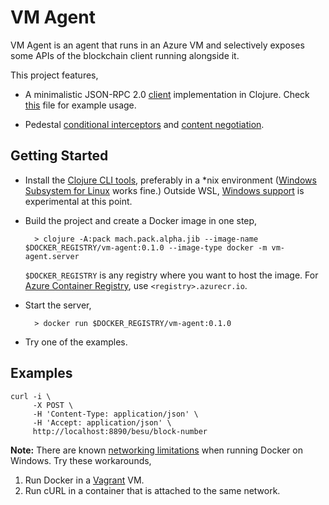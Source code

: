 # VM Agent

VM Agent is an agent that runs in an Azure VM and selectively exposes some APIs of the blockchain client running alongside it.

This project features,

- A minimalistic JSON-RPC 2.0 [client](src/vm_agent/json_rpc.clj) implementation in Clojure. Check [this](src/vm_agent/besu.clj) file for example usage.

- Pedestal [conditional interceptors](src/vm_agent/besu.clj) and [content negotiation](src/vm_agent/main.clj).

## Getting Started

- Install the [Clojure CLI tools](https://clojure.org/guides/getting_started#_clojure_installer_and_cli_tools), preferably in a \*nix environment ([Windows Subsystem for Linux](https://docs.microsoft.com/en-us/windows/wsl/install-win10) works fine.) Outside WSL, [Windows support](https://clojure.org/guides/getting_started#_installation_on_windows) is experimental at this point.

- Build the project and create a Docker image in one step,

        > clojure -A:pack mach.pack.alpha.jib --image-name $DOCKER_REGISTRY/vm-agent:0.1.0 --image-type docker -m vm-agent.server

    `$DOCKER_REGISTRY` is any registry where you want to host the image. For [Azure Container Registry](https://azure.microsoft.com/en-in/services/container-registry/), use `<registry>.azurecr.io`.

- Start the server,

        > docker run $DOCKER_REGISTRY/vm-agent:0.1.0

- Try one of the examples.

## Examples

```shell
curl -i \
     -X POST \
     -H 'Content-Type: application/json' \
     -H 'Accept: application/json' \
     http://localhost:8890/besu/block-number
```

**Note:** There are known [networking limitations](https://docs.docker.com/docker-for-windows/networking/) when running Docker on Windows. Try these workarounds,

1. Run Docker in a [Vagrant](https://www.vagrantup.com/) VM.
1. Run cURL in a container that is attached to the same network.
